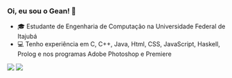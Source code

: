 ### Oi, eu sou o Gean! 👋

- 🎓 Estudante de Engenharia de Computação na Universidade Federal de Itajubá
- 💻 Tenho experiência em C, C++, Java, Html, CSS, JavaScript, Haskell, Prolog e nos programas Adobe Photoshop e Premiere

<a href = "mailto: geancarlosgmartkns@gmail.com"><img src="https://img.shields.io/badge/-Gmail-%23EA4335?style=for-the-badge&logo=gmail&logoColor=white"></a>
<a href="https://www.instagram.com/geangmartins/" target="_blank"><img src="https://img.shields.io/badge/-Instagram-%23E4405F?style=for-the-badge&logo=instagram&logoColor=white"></a>
